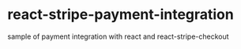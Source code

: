 # react-stripe-payment-integration
sample of payment integration with react and react-stripe-checkout
